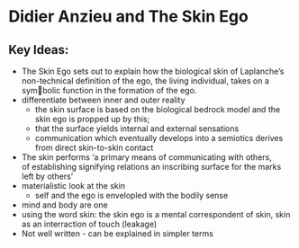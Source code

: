 # Didier Anzieu and The Skin Ego

## Key Ideas:
- The Skin Ego sets out to explain how the biological skin of Laplanche’s non-technical definition of the ego, the living individual, takes on a symbolic function in the formation of the ego.
- differentiate between inner and outer reality
	- the skin surface is based on the biological bedrock model and the skin ego is propped up by this;
	- that the surface yields internal and external sensations
	- communication which eventually develops into a semiotics derives from direct skin-to-skin contact
- The skin performs ‘a primary means of communicating with others, of establishing signifying relations an inscribing surface for the marks left by others’
- materialistic look at the skin
	- self and the ego is envelopled with the bodily sense
- mind and body are one
- using the word skin: the skin ego is a mental correspondent of skin, skin as an interraction of touch (leakage)
- Not well written - can be explained in simpler terms
